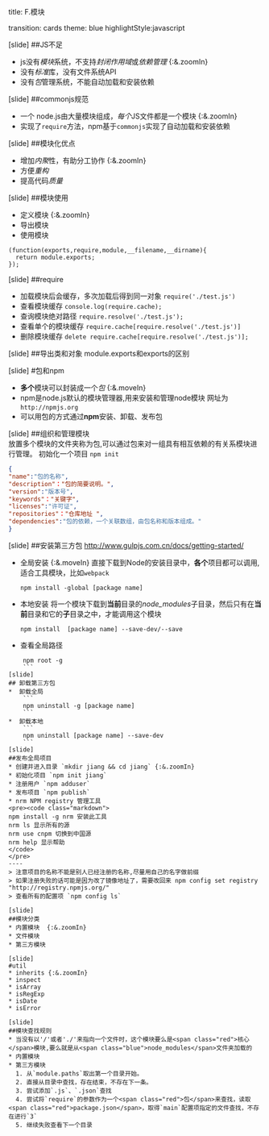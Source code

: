 title: F.模块

transition: cards
theme: blue
highlightStyle:javascript

[slide]
##JS不足
- js没有*模块*系统，不支持*封闭作用域*或*依赖管理* {:&.zoomIn}
- 没有*标准*库，没有文件系统API
- 没有*包*管理系统，不能自动加载和安装依赖

[slide]
##commonjs规范
* 一个 node.js由大量模块组成，*每个*JS文件都是一个模块 {:&.zoomIn}
* 实现了`require`方法，npm基于`commonjs`实现了自动加载和安装依赖

[slide]
##模块化优点
* 增加*内聚*性，有助分工协作 {:&.zoomIn}
* 方便*重构*
* 提高代码*质量*

[slide]
##模块使用
* 定义模块 {:&.zoomIn}
* 导出模块
* 使用模块
```原理
(function(exports,require,module,__filename,__dirname){
  return module.exports;
});
```

[slide]
##require
* 加载模块后会缓存，多次加载后得到同一对象 `require('./test.js')`
* 查看模块缓存 `console.log(require.cache);`
* 查询模块绝对路径 `require.resolve('./test.js');`
* 查看单个的模块缓存 `require.cache[require.resolve('./test.js')]`
* 删除模块缓存 `delete require.cache[require.resolve('./test.js')];`


[slide]
##导出类和对象
module.exports和exports的区别

[slide]
#包和npm
- **多个**模块可以封装成一个*包* {:&.moveIn}
- npm是node.js默认的模块管理器,用来安装和管理node模块 网址为 ```http://npmjs.org```
- 可以用包的方式通过**npm**安装、卸载、发布包

[slide]
##组织和管理模块  
放置多个模块的文件夹称为包,可以通过包来对一组具有相互依赖的有关系模块进行管理。
初始化一个项目 `npm init`
```json
{
"name":"包的名称",
"description"："包的简要说明。",
"version":"版本号",
"keywords"："关键字",
"licenses":"许可证",
"repositories"："仓库地址 ",
"dependencies":"包的依赖，一个关联数组，由包名称和版本组成。"
}
```
[slide]
##安装第三方包
http://www.gulpjs.com.cn/docs/getting-started/
* 全局安装 {:&.moveIn}
    直接下载到Node的安装目录中，**各个**项目都可以调用,适合工具模块，比如`webpack`

    ```
    npm install -global [package name]
    ```

* 本地安装
    将一个模块下载到**当前**目录的*node_modules*子目录，然后只有在**当前**目录和它的**子**目录之中，才能调用这个模块
    ```
    npm install  [package name] --save-dev/--save
    ```
* 查看全局路径  
```
    npm root -g
    ```
[slide]
## 卸载第三方包
*  卸载全局
    ```
    npm uninstall -g [package name]
    ```
*  卸载本地
    ```
    npm uninstall [package name] --save-dev
    ```
[slide]
##发布全局项目
* 创建并进入目录 `mkdir jiang && cd jiang` {:&.zoomIn}
* 初始化项目 `npm init jiang`  
* 注册用户 `npm adduser`
* 发布项目 `npm publish`
* nrm NPM registry 管理工具
<pre><code class="markdown">
npm install -g nrm 安装此工具
nrm ls 显示所有的源
nrm use cnpm 切换到中国源
nrm help 显示帮助
</code>
</pre>
----
> 注意项目的名称不能是别人已经注册的名称,尽量用自己的名字做前缀
> 如果注册失败的话可能是因为改了镜像地址了，需要改回来 npm config set registry "http://registry.npmjs.org/"
> 查看所有的配置项 `npm config ls`

[slide]
##模块分类
* 内置模块  {:&.zoomIn}
* 文件模块
* 第三方模块

[slide]
#util
* inherits {:&.zoomIn}
* inspect
* isArray
* isRegExp
* isDate
* isError

[slide]
##模块查找规则
* 当没有以'/'或者'./'来指向一个文件时，这个模块要么是<span class="red">核心</span>模块,要么就是从<span class="blue">node_modules</span>文件夹加载的
* 内置模块
* 第三方模块
  1. 从`module.paths`取出第一个目录开始。
  2. 直接从目录中查找，存在结束，不存在下一条。
  3. 尝试添加`.js`、`.json`查找
  4. 尝试将`require`的参数作为一个<span class="red">包</span>来查找，读取<span class="red">package.json</span>，取得`main`配置项指定的文件查找，不存在进行`3`
  5. 继续失败查看下一个目录
